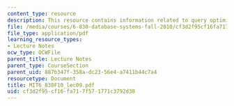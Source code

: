 ```yaml
---
content_type: resource
description: This resource contains information related to query optimization.
file: /media/courses/6-830-database-systems-fall-2010/cf3d2f95cf16fa717f571771c3792d38_MIT6_830F10_lec09.pdf
file_type: application/pdf
learning_resource_types:
- Lecture Notes
ocw_type: OCWFile
parent_title: Lecture Notes
parent_type: CourseSection
parent_uid: 887b347f-358a-dc23-56e4-a7411b44c7a4
resourcetype: Document
title: MIT6_830F10_lec09.pdf
uid: cf3d2f95-cf16-fa71-7f57-1771c3792d38
---
```

